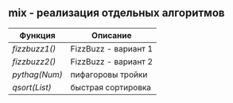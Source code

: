 ## mix - реализация отдельных алгоритмов
|   Функция   |      Описание       |  
|-------------|---------------------|  
|*fizzbuzz1()*| FizzBuzz - вариант 1|  
|*fizzbuzz2()*| FizzBuzz - вариант 2|  
|*pythag(Num)*| пифагоровы тройки   |  
|*qsort(List)*| быстрая сортировка  |  
